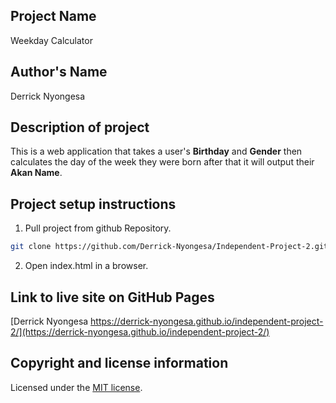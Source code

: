 ## Project Name
Weekday Calculator

## Author's Name
Derrick Nyongesa

## Description of project
This is a web application that takes a user's **Birthday** and **Gender** then calculates the day of the week they were born after that it will output their **Akan Name**.

## Project setup instructions

1. Pull project from github Repository.

```bash
git clone https://github.com/Derrick-Nyongesa/Independent-Project-2.git
``` 

2. Open index.html in a browser.

## Link to live site on GitHub Pages
[Derrick Nyongesa https://derrick-nyongesa.github.io/independent-project-2/](https://derrick-nyongesa.github.io/independent-project-2/)

## Copyright and license information
Licensed under the [MIT license](LICENSE).